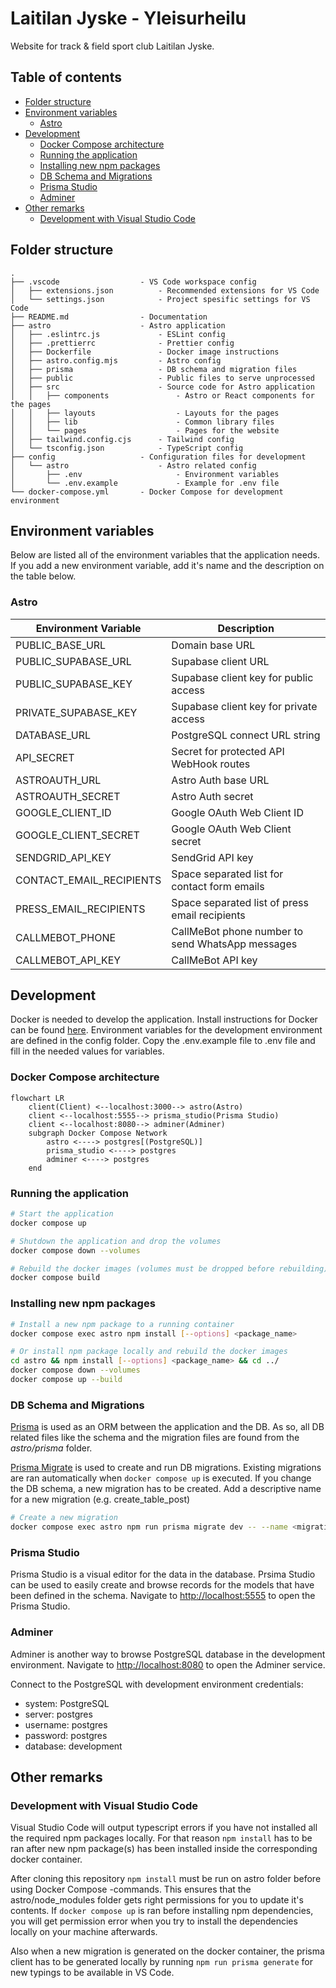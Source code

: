 # Laitilan Jyske - Yleisurheilu

Website for track & field sport club Laitilan Jyske.

## Table of contents

- [Folder structure](#folder-structure)
- [Environment variables](#environment-variables)
  - [Astro](#astro)
- [Development](#development)
  - [Docker Compose architecture](#docker-compose-architecture)
  - [Running the application](#running-the-application)
  - [Installing new npm packages](#installing-new-npm-packages)
  - [DB Schema and Migrations](#db-schema-and-migrations)
  - [Prisma Studio](#prisma-studio)
  - [Adminer](#adminer)
- [Other remarks](#other-remarks)
  - [Development with Visual Studio Code](#development-with-visual-studio-code)

## Folder structure

```
.
├── .vscode                  - VS Code workspace config
│   ├── extensions.json          - Recommended extensions for VS Code
│   └── settings.json            - Project spesific settings for VS Code
├── README.md                - Documentation
├── astro                    - Astro application
│   ├── .eslintrc.js             - ESLint config
│   ├── .prettierrc              - Prettier config
│   ├── Dockerfile               - Docker image instructions
│   ├── astro.config.mjs         - Astro config
│   ├── prisma                   - DB schema and migration files
│   ├── public                   - Public files to serve unprocessed
│   ├── src                      - Source code for Astro application
│   │   ├── components               - Astro or React components for the pages
│   │   ├── layouts                  - Layouts for the pages
│   │   ├── lib                      - Common library files
│   │   └── pages                    - Pages for the website
│   ├── tailwind.config.cjs      - Tailwind config
│   └── tsconfig.json            - TypeScript config
├── config                   - Configuration files for development
│   └── astro                    - Astro related config
│       ├── .env                     - Environment variables
│       └── .env.example             - Example for .env file
└── docker-compose.yml       - Docker Compose for development environment
```

## Environment variables

Below are listed all of the environment variables that the application needs. If you add a new environment variable, add it's name and the description on the table below.

### Astro

| Environment Variable     | Description                                      |
| ------------------------ | ------------------------------------------------ |
| PUBLIC_BASE_URL          | Domain base URL                                  |
| PUBLIC_SUPABASE_URL      | Supabase client URL                              |
| PUBLIC_SUPABASE_KEY      | Supabase client key for public access            |
| PRIVATE_SUPABASE_KEY     | Supabase client key for private access           |
| DATABASE_URL             | PostgreSQL connect URL string                    |
| API_SECRET               | Secret for protected API WebHook routes          |
| ASTROAUTH_URL            | Astro Auth base URL                              |
| ASTROAUTH_SECRET         | Astro Auth secret                                |
| GOOGLE_CLIENT_ID         | Google OAuth Web Client ID                       |
| GOOGLE_CLIENT_SECRET     | Google OAuth Web Client secret                   |
| SENDGRID_API_KEY         | SendGrid API key                                 |
| CONTACT_EMAIL_RECIPIENTS | Space separated list for contact form emails     |
| PRESS_EMAIL_RECIPIENTS   | Space separated list of press email recipients   |
| CALLMEBOT_PHONE          | CallMeBot phone number to send WhatsApp messages |
| CALLMEBOT_API_KEY        | CallMeBot API key                                |

## Development

Docker is needed to develop the application. Install instructions for Docker can be found [here](https://docs.docker.com/get-docker/). Environment variables for the development environment are defined in the config folder. Copy the .env.example file to .env file and fill in the needed values for variables.

### Docker Compose architecture

```mermaid
flowchart LR
    client(Client) <--localhost:3000--> astro(Astro)
    client <--localhost:5555--> prisma_studio(Prisma Studio)
    client <--localhost:8080--> adminer(Adminer)
    subgraph Docker Compose Network
        astro <----> postgres[(PostgreSQL)]
        prisma_studio <----> postgres
        adminer <----> postgres
    end
```

### Running the application

```sh
# Start the application
docker compose up

# Shutdown the application and drop the volumes
docker compose down --volumes

# Rebuild the docker images (volumes must be dropped before rebuilding)
docker compose build
```

### Installing new npm packages

```sh
# Install a new npm package to a running container
docker compose exec astro npm install [--options] <package_name>

# Or install npm package locally and rebuild the docker images
cd astro && npm install [--options] <package_name> && cd ../
docker compose down --volumes
docker compose up --build
```

### DB Schema and Migrations

[Prisma](https://www.prisma.io/) is used as an ORM between the application and the DB. As so, all DB related files like the schema and the migration files are found from the _astro/prisma_ folder.

[Prisma Migrate](https://www.prisma.io/docs/concepts/components/prisma-migrate) is used to create and run DB migrations. Existing migrations are ran automatically when `docker compose up` is executed. If you change the DB schema, a new migration has to be created. Add a descriptive name for a new migration (e.g. create_table_post)

```sh
# Create a new migration
docker compose exec astro npm run prisma migrate dev -- --name <migration_name>
```

### Prisma Studio

Prisma Studio is a visual editor for the data in the database. Prsima Studio can be used to easily create and browse records for the models that have been defined in the schema. Navigate to [http://localhost:5555](http://localhost:5555) to open the Prisma Studio.

### Adminer

Adminer is another way to browse PostgreSQL database in the development environment. Navigate to [http://localhost:8080](http://localhost:8080) to open the Adminer service.

Connect to the PostgreSQL with development environment credentials:

- system: PostgreSQL
- server: postgres
- username: postgres
- password: postgres
- database: development

## Other remarks

### Development with Visual Studio Code

Visual Studio Code will output typescript errors if you have not installed all the required npm packages locally. For that reason `npm install` has to be ran after new npm package(s) has been installed inside the corresponding docker container.

After cloning this repository `npm install` must be run on astro folder before using Docker Compose -commands. This ensures that the astro/node_modules folder gets right permissions for you to update it's contents. If `docker compose up` is ran before installing npm dependencies, you will get permission error when you try to install the dependencies locally on your machine afterwards.

Also when a new migration is generated on the docker container, the prisma client has to be generated locally by running `npm run prisma generate` for new typings to be available in VS Code.
